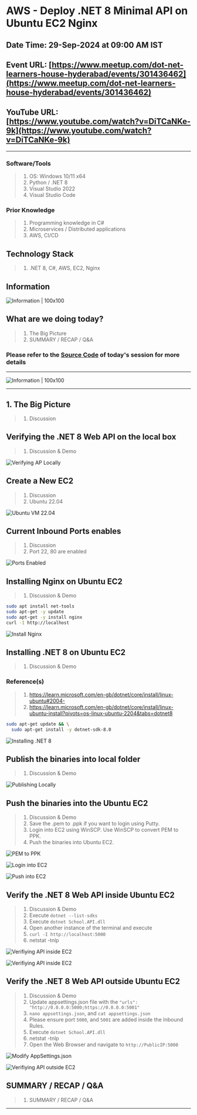# AWS - Deploy .NET 8 Minimal API on Ubuntu EC2 Nginx

## Date Time: 29-Sep-2024 at 09:00 AM IST

## Event URL: [https://www.meetup.com/dot-net-learners-house-hyderabad/events/301436462](https://www.meetup.com/dot-net-learners-house-hyderabad/events/301436462)

## YouTube URL: [https://www.youtube.com/watch?v=DiTCaNKe-9k](https://www.youtube.com/watch?v=DiTCaNKe-9k)

<!-- ![Viswanatha Swamy P K |150x150](./Documentation/Images/ViswanathaSwamyPK.PNG) -->

---

### Software/Tools

> 1. OS: Windows 10/11 x64
> 1. Python / .NET 8
> 1. Visual Studio 2022
> 1. Visual Studio Code

### Prior Knowledge

> 1. Programming knowledge in C#
> 1. Microservices / Distributed applications
> 1. AWS, CI/CD

## Technology Stack

> 1. .NET 8, C#, AWS, EC2, Nginx

## Information

![Information | 100x100](../Documentation/Images/Information.PNG)

## What are we doing today?

> 1. The Big Picture
> 1. SUMMARY / RECAP / Q&A

### Please refer to the [**Source Code**](https://github.com/ViswanathaSwamy-PK-TechSkillz-Academy/minimal-apis/tree/main/School) of today's session for more details

---

![Information | 100x100](../Documentation/Images/SeatBelt.PNG)

---

## 1. The Big Picture

> 1. Discussion

## Verifying the .NET 8 Web API on the local box

> 1. Discussion & Demo

![Verifying AP Locally](Documentation/Images/Verifying_API_Locally_1.PNG)

## Create a New EC2

> 1. Discussion
> 1. Ubuntu 22.04

![Ubuntu VM 22.04](Documentation/Images/EC2_2.PNG)

## Current Inbound Ports enables

> 1. Discussion
> 1. Port 22, 80 are enabled

![Ports Enabled](Documentation/Images/Enabled_Ports_3.PNG)

## Installing Nginx on Ubuntu EC2

> 1. Discussion & Demo

```bash
sudo apt install net-tools
sudo apt-get -y update
sudo apt-get -y install nginx
curl -I http://localhost
```

![Install Nginx](Documentation/Images/Install_Nginx_4.PNG)

## Installing .NET 8 on Ubuntu EC2

> 1. Discussion & Demo

### Reference(s)

> 1. <https://learn.microsoft.com/en-gb/dotnet/core/install/linux-ubuntu#2004->
> 1. <https://learn.microsoft.com/en-gb/dotnet/core/install/linux-ubuntu-install?pivots=os-linux-ubuntu-2204&tabs=dotnet8>

```bash
sudo apt-get update && \
  sudo apt-get install -y dotnet-sdk-8.0
```

![Installing .NET 8](Documentation/Images/Installing_.NET_8_5.PNG)

## Publish the binaries into local folder

> 1. Discussion & Demo

![Publishing Locally](Documentation/Images/Publish_To_Local_6.PNG)

## Push the binaries into the Ubuntu EC2

> 1. Discussion & Demo
> 1. Save the .pem to .ppk if you want to login using Putty.
> 1. Login into EC2 using WinSCP. Use WinSCP to convert PEM to PPK.
> 1. Push the binaries into Ubuntu EC2.

![PEM to PPK](Documentation/Images/PEM_To_PPK_7.PNG)

![Login into EC2](Documentation/Images/Login_Into_EC2_8.PNG)

![Push into EC2](Documentation/Images/Push_Into_EC2_9.PNG)

## Verify the .NET 8 Web API inside Ubuntu EC2

> 1. Discussion & Demo
> 1. Execute `dotnet --list-sdks`
> 1. Execute `dotnet School.API.dll`
> 1. Open another instance of the terminal and execute
> 1. `curl -I http://localhost:5000`
> 1. netstat -tnlp

![Verifiying API inside EC2](Documentation/Images/Verifying_API_EC2_10_1.PNG)

![Verifiying API inside EC2](Documentation/Images/Verifying_API_EC2_10_2.PNG)

## Verify the .NET 8 Web API outside Ubuntu EC2

> 1. Discussion & Demo
> 1. Update appsettings.json file with the `"urls": "http://0.0.0.0:5000;https://0.0.0.0:5001"`
> 1. `nano appsettings.json`, and `cat appsettings.json`
> 1. Please ensure port `5000`, and `5001` are added inside the Inbound Rules.
> 1. Execute `dotnet School.API.dll`
> 1. netstat -tnlp
> 1. Open the Web Browser and navigate to `http://PublicIP:5000`

![Modify AppSettings.json](Documentation/Images/Modify_AppSetting_11_1.PNG)

![Verifiying API outside EC2](Documentation/Images/Verifying_API_Outside_EC2_11_2.PNG)

## SUMMARY / RECAP / Q&A

> 1. SUMMARY / RECAP / Q&A

---
